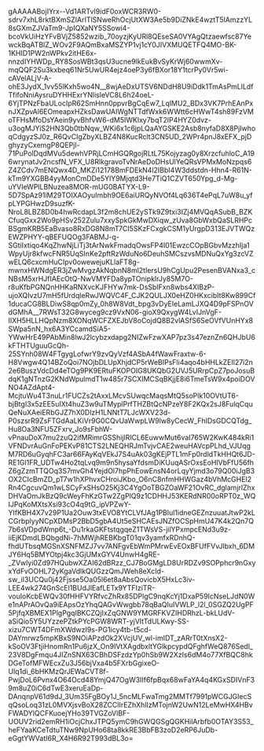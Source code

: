 gAAAAABojIYrx--Vd1ARTvI9idF0oxWCR3RW0-sdrv7xhL8rktBXmSZIArITlSNweRhOcjUtXW3Ae5b9DiZNkE4wztT5lAmzzYL8sGXmZJVaTm9-JpIQXaNY5SSowi4-bcoVkUiHzYFvBVjZ5852wzib_70oyzjKyURl8QEseSA0VYAgQtzaewfsc87YewckBqATBlZ_WOv2F9AQmBxaMSZYP1vj1cY0JIVXMUQETFQ4MO-BK-1KHID1PW2nWPkv2itHE6x-nnzdIYHWDp_RY8SosWBt3qsU3ucne9lkEukBvSyKrWj60wwmXv-mqQQF2Su3kxbeq61Nr5UwUR4ejz4oeP3y6fBXor18Y1tcrPy0Vr5wi-cAVelALjV-A-ohE3JydX_1vv55lKxh5wo4N__8wjAeDxUTSV6NDdH8U9iDdk1TmAsPmLlLdfTfifoNniAysruDYHHExrYNlisleVC8L6h24oeL-6YjTPNzFbaULocIpR62SmHnn0ppvrBgCqEw7_LqlMU2_BDx3VK7PrhEAnPxnJXZpvAl6EOmeapxHZksDawUAIWgNTTdfWxk6WWtt6cHWwT4sh89FzVMoTFHsMfoDsYAein9yvBhfvW6-dM5IWKlxy7bqT2lP4HYZ0dvz-u3ogMJYiS2HN3Qb0tbNqw_WKi6x1c6jpLQaAYGSKE2Asb8nyfaD8X8PjIwhoqCdgyzSJ0z_R6QvCIgZbyXLBZ4N8KucRclt3CN5UD_2WPr4pnJ8xEFX_pjDghyzyCxemgP8QEPjl-71PuPolDqdMVu5dewhVPRjLCmHGQRgojRLtL75Kojyzag0y8XrzcfuhloC_A196wrynatJv2ncsfN_VFX_U8RlkgravoTvNrAeDoDHsUlYeQRsVPMxMoNzpqs6Z4ZCdv7mENQwx4D_MKZi12178BmFDEkN4l2IBbI4W3ddstdn-Hhn4-R61N-kTm9YXGBB4yyMonCmDDe5YlY9Mjqtd3He7TiQ1CZVT650Ypg_d-Mg-uYVIeWPlLBNuzea8MOR-mUG0BATYX-L9-5D7SpAz91iM29TOIXAOyuImbh9OE6aiURQyNVOf4Lq636T4ePqL7uW8u_yfpLYPGHwzD9suzfK-NroL8LBZ8D0b4hwRcdapL3f2m8chUE2ySTk9Z9txi3IZj4MVQqASubB_BZKCfuqGxx2Wo9pHSv252Zulu7xxySpkGkMwDXiqw_zUva8GbWxbQaSLRHPcBSgmKRB5EaBvaso8RxDG8N8mT7CI5SKzFCxgkCSM1yUrgpD313EJVTWQzEWZPHYY-qBEFUQOg3FABMJ-q-SGtiIxtiqo4KqZhwNjLiTj3tArNwkFmadqOwsFP4I01EwzcCOpBGbvMzzhIja1WpyUjr8kfwcFNR5UqSInKe2pftRzWduNo6DeuhSMCszvsMDNuQxYg3zcVZwELQ6cxcmHuCIpv0owewejuKLlaFT8g-mwnxHWNdgER3jZwMvgzAkNqbnN8ml2tIersU9hCgUpu2PesenBVANxa3_cNBsM5xrHJfIAEcOtQ-NwVMYFDa8ypTOnipklrJy85M7O-r8uKfbPGNQnHHKaRNXvcKJFHYw7mk-DsSbIFxn8wbs4XIBzP-ujoXQIvzU7mH5fUrdqleRwJWQVC4F_CJK2QULJX0eHZ0HKxcibIt8Kw899Cf1ducaCG8BLDiwS8qp0mZy_0h8W8Vdt_bpg3vDyEIeLamLJXQ4D9pFSPnOVdGMhA__7RWsT32G8wyceg9cz9VxN06-gioX9QxygW4LvIJnVgF-IIXH5HLLHQpNzm8XONqWCFZXEJbV8oCojdQ8B2vlASfS6SeOVfVUnHYx8SWpa5nN_hx6A3YCcamdSiA5-YWwHrE49PAbMin8lwJ2lcybzxdapg2NIZwFzwXAP7pz3s47eznZn6QHJbU6kFTHTUguuGcQh-25SYnh08W4FTgygLofwrY9zvQyVzf4ASbA4fWawFraxtw-6-H8Vwgw4Q14BZoQoi7NOjbDLUpXhjdCP5rWeBIPsFli4aqo4bHHLkZEIl27i2n2e6BuszVdcDd4eTOg9PK9ERtuFKOPOIG8UKQbG2UVJ5URrpCpZ7poJosuBdqK1gNTnzG2KNdWpulmdT1w485r7SCXIMCSqBKjjE8i6TmeTsW9x4poiDOVNO4AZdApt4-McjtuWu4T3nuLr1FUCZs2tAxxLMcvSUwqcMaqsMtQ5soPlk10OVtUT6-bjBtgI3x5zEE5uIXt4huZ3w9uTMyplPrfTHZBtQcNPzeY8F2KQx2sJ8FulqCquQeNuXAeiERbGJZ7hX0DlzH1LNNtT7LJcWXV23d-P0szsrR9ZsFTGdAaLKiVr9G0CQvUaWwpLW9lw8yCecW_FhIDsGDCQTdg_Hu8Oa3NFU5ZFxrv_Jo9sFbhW-vPnauDoX7mu2zuQ2ifMRimrGSShijIRlCL6EuwwMut6vaI765W2KwK484kRi1VFNDvrAuGnFoPEKvP81CTS2LNEQHRJmTvjvCAE2weuHAVcpPLhd_VJUqgM7RD6uGyqhFC3ar66FAyKqVEkJ7S4uAk03gKEjPTL1mFp0rdldTkHHQt6JD-RE1Gl1FR_UDTw4Ho2tqLvq9m9n5hysaYfdsmDiKUuqASrOxsEoHlVbFfU56fhZ6gZzmTTQOq3S7mvGh4YejdOl7hpPhEowEnsN4orLqyYjmd3o79Q00iJgB3OX2CIcBmZD_pT7w1hXPhvxCHroiJKbo_O6nC8nfmHHWGaz4bVhMcGHEI2Rn4CgcuvQm1wLSCyFxSHsO25Kj3C4YgOoTBGZOaWF21OvRC_dglamjrlZhxDHVaOmJkBzQ9cWeyFhKzGTw2ZgPlQ9z1CDHHJ53KERdNR00oRPT0z_WQIJPqKoMXtsXsi93cO4q9tG_ipVPZwY-YIfKBH4X7v29P1Ua2Ouw3txEVO8YtCLVfJAg1PBlul1idneGEZnzuuatJtwP2kLCGrbplyyNCpXDMsP2BbD5gbA4Ut5eSHCAEsJNZfOCSpHmU47K4k2Qn7Q7b6sVDpdWmp6t_-Du1rkaGKFtstqgqeZ1TWsVS-jilYPxmpcENd3u9z-iiEjKDmdLBQbgdNi-7hMWjhREBKbgT01qv3yamfxRDnhQ-fhdUTbsqMGSnXSNFMZJ7vv7ANFgvEbWmPMrwEvEOxBFUfFVvJlbxh_6DMJY6Hq5BMYOtpj4kc3GjUMxGYV4UnwH4gRE-_ZVwlyi0Zd97HQubwXZAI62dBRzz_CJ7BoGMgLD8UrRDZv9SOPphcr9nGxyxYdFvOOHL72yKgaVdlkQUGzzQmJWeh8eXcId-sw_iI3UCQu0j42Fjsse5Oa05l6et8aAbsQovicbX5HxLc3iv-LEE4wk274GnScEl1BUdJlEafLETx9YTFIziTR-vouIoKcbEWQv30fHHFVYRfvcZhRx85DPlgC9nqKcYj1DxaP59IcNseLJdN0We1nAPrAOvQa9iEApsOzYhqQAGvWwgbb78qBaQIuIVWLP_l2l_0SGZQ2UgPF5PjfqXBMEX1PlgPgqIBKCZQjIxZqGNW9YMGRFKVZIHDRhzL-bkLUdV-aSiQio5Y5UYzzePZtkPYcPGW8WRT-yjVItTdULKwy-SS-xizu7CWT4DFmXWdwzI9s-PG1icy4tb-t5cd-DAYmrwz5mpKBxS9NOiAPzdOk2XVcjUV_wl-imIDT_zARrT0tXnsX2-kSoOV3FtjiHnomRn1Pu6jzX_On9IVtXAgdbxltYGlkpcypdQFghfWeQ876Sedl_23V8DgFmqu4JIZnSNX63CBhDSFzdzYp0hSb9W2XzIs6dM4o77XfBQC8hkDGeTofMFWEcxZu3J56bjVxa4b5FXrbGgixeO-Ulq1di_6bHKMzQrJEWaCVT8f-PwjDoL6Pvnx4O64Ocd48YmjQ47OgW3IIf6fpBqx68wFaYA4q4KGxSDIVnF39m8uZ0iC6dTwE3xeruEaDp-DAnqnpV61d9dJ_3Um35FgBOy1J_5ncMLFwaTmg2MMTf7991pWCGJGIecSqQsoLoq31zL0MVXjsvBoX28ZCClIrEZhXhlIzMTojnW2UwN12LeMwHX4HBvFWADYlQCFKuoejYHo39TVGZoVlBF-UOUV2rid2emRH1iOcjChxJTPQ5ymC9hGWQGSgQGKHilArbfb0OTAY3S53_heFYaaKCeTdtuTNw9NpUHo68ta8kkRE3BbFB3zoD2eRP6JuDb-eGgtYWVatI6R_X4H6R92T993dBL3o=
